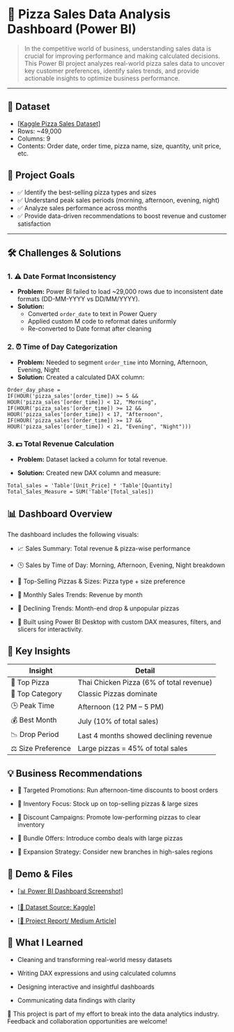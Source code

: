 # 🍕 Pizza Sales Data Analysis Dashboard (Power BI)

> In the competitive world of business, understanding sales data is crucial for improving performance and making calculated decisions. This Power BI project analyzes real-world pizza sales data to uncover key customer preferences, identify sales trends, and provide actionable insights to optimize business performance.

---

## 📂 Dataset
- <a href="https://github.com/Mahirtayeb1/Pizza_Store_Sales_Data_Analysis/blob/main/Dataset/pizza_sales.xlsx"> [Kaggle Pizza Sales Dataset]</a>
- Rows: ~49,000  
- Columns: 9  
- Contents: Order date, order time, pizza name, size, quantity, unit price, etc.


## 🎯 Project Goals

- ✅ Identify the best-selling pizza types and sizes  
- ✅ Understand peak sales periods (morning, afternoon, evening, night)  
- ✅ Analyze sales performance across months  
- ✅ Provide data-driven recommendations to boost revenue and customer satisfaction  

---


## 🛠️ Challenges & Solutions

### 1. ⚠️ Date Format Inconsistency
- **Problem:** Power BI failed to load ~29,000 rows due to inconsistent date formats (DD-MM-YYYY vs DD/MM/YYYY).
- **Solution:**
  - Converted `order_date` to text in Power Query
  - Applied custom M code to reformat dates uniformly
  - Re-converted to Date format after cleaning

### 2. ⏰ Time of Day Categorization
- **Problem:** Needed to segment `order_time` into Morning, Afternoon, Evening, Night
- **Solution:** Created a calculated DAX column:

```DAX
Order_day_phase =
IF(HOUR('pizza_sales'[order_time]) >= 5 && HOUR('pizza_sales'[order_time]) < 12, "Morning",
IF(HOUR('pizza_sales'[order_time]) >= 12 && HOUR('pizza_sales'[order_time]) < 17, "Afternoon",
IF(HOUR('pizza_sales'[order_time]) >= 17 && HOUR('pizza_sales'[order_time]) < 21, "Evening", "Night")))
```

### 3. 💵 Total Revenue Calculation
- **Problem:** Dataset lacked a column for total revenue.

- **Solution:** Created new DAX column and measure:

```DAX
Total_sales = 'Table'[Unit_Price] * 'Table'[Quantity]
Total_Sales_Measure = SUM('Table'[Total_sales])
```

## 📊 Dashboard Overview
The dashboard includes the following visuals:

- 📈 Sales Summary: Total revenue & pizza-wise performance

- 🕒 Sales by Time of Day: Morning, Afternoon, Evening, Night breakdown

- 🍕 Top-Selling Pizzas & Sizes: Pizza type + size preference

- 📅 Monthly Sales Trends: Revenue by month

- 🔻 Declining Trends: Month-end drop & unpopular pizzas

- 🎯 Built using Power BI Desktop with custom DAX measures, filters, and slicers for interactivity.
  

## 🌟 Key Insights
|       Insight    |         Detail                        |
|------------------|---------------------------------------|
| 🍕 Top Pizza | Thai Chicken Pizza (6% of total revenue) |
| 🍕 Top Category | Classic Pizzas dominate |
| 🕒 Peak Time | Afternoon (12 PM – 5 PM) |
| 💰 Best Month | July (10% of total sales) |
| 📉 Drop Period | Last 4 months showed declining revenue |
| ⚖️ Size Preference | Large pizzas = 45% of total sales |


## 💡 Business Recommendations
- 📌 Targeted Promotions: Run afternoon-time discounts to boost orders

- 📌 Inventory Focus: Stock up on top-selling pizzas & large sizes

- 📌 Discount Campaigns: Promote low-performing pizzas to clear inventory

- 📌 Bundle Offers: Introduce combo deals with large pizzas

- 📌 Expansion Strategy: Consider new branches in high-sales regions


## 🔗 Demo & Files
- <a href="https://github.com/Mahirtayeb1/Pizza_Store_Sales_Data_Analysis/tree/main/Screenshoots"> [📊 Power BI Dashboard Screenshot]</a>

- <a href= "https://www.kaggle.com/datasets/nextmillionaire/pizza-sales-dataset"> [📁 Dataset Source: Kaggle]

- <a href= "https://medium.com/@mahirrfaisal07/pizza-sales-analysis-using-power-bi-6bb893920da4"> [📄 Project Report/ Medium Article]</a>


## 🧠 What I Learned
- Cleaning and transforming real-world messy datasets

- Writing DAX expressions and using calculated columns

- Designing interactive and insightful dashboards

- Communicating data findings with clarity


💼 This project is part of my effort to break into the data analytics industry. Feedback and collaboration opportunities are welcome!
